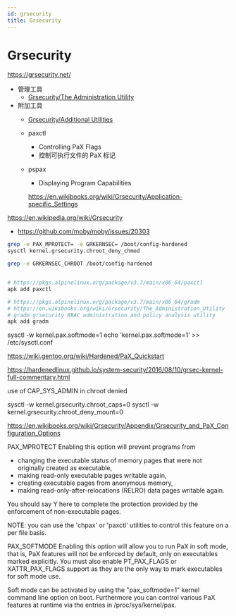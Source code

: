 ```yaml
---
id: grsecurity
title: Grsecurity
---
```


# Grsecurity

https://grsecurity.net/

* 管理工具
  * [Grsecurity/The Administration Utility](https://en.wikibooks.org/wiki/Grsecurity/The_Administration_Utility)
* 附加工具
  * [Grsecurity/Additional Utilities](https://en.wikibooks.org/wiki/Grsecurity/Additional_Utilities)
  * paxctl
    * Controlling PaX Flags
    * 控制可执行文件的 PaX 标记
  * pspax
    * Displaying Program Capabilities

    https://en.wikibooks.org/wiki/Grsecurity/Application-specific_Settings

https://en.wikipedia.org/wiki/Grsecurity

* https://github.com/moby/moby/issues/20303

```bash
grep -e PAX_MPROTECT= -e GRKERNSEC= /boot/config-hardened
sysctl kernel.grsecurity.chroot_deny_chmod

grep -e GRKERNSEC_CHROOT /boot/config-hardened


# https://pkgs.alpinelinux.org/package/v3.7/main/x86_64/paxctl
apk add paxctl

# https://pkgs.alpinelinux.org/package/v3.7/main/x86_64/gradm
# https://en.wikibooks.org/wiki/Grsecurity/The_Administration_Utility
# gradm grsecurity RBAC administration and policy analysis utility
apk add gradm
```

sysctl -w kernel.pax.softmode=1
echo 'kernel.pax.softmode=1' >> /etc/sysctl.conf

https://wiki.gentoo.org/wiki/Hardened/PaX_Quickstart

https://hardenedlinux.github.io/system-security/2016/08/10/grsec-kernel-full-commentary.html

use of CAP_SYS_ADMIN in chroot denied

sysctl -w kernel.grsecurity.chroot_caps=0
sysctl -w kernel.grsecurity.chroot_deny_mount=0


https://en.wikibooks.org/wiki/Grsecurity/Appendix/Grsecurity_and_PaX_Configuration_Options

PAX_MPROTECT
Enabling this option will prevent programs from
 - changing the executable status of memory pages that were
   not originally created as executable,
 - making read-only executable pages writable again,
 - creating executable pages from anonymous memory,
 - making read-only-after-relocations (RELRO) data pages writable again.

You should say Y here to complete the protection provided by
the enforcement of non-executable pages.

NOTE: you can use the 'chpax' or 'paxctl' utilities to control
this feature on a per file basis.


PAX_SOFTMODE
Enabling this option will allow you to run PaX in soft mode, that
is, PaX features will not be enforced by default, only on executables
marked explicitly.  You must also enable PT_PAX_FLAGS or XATTR_PAX_FLAGS
support as they are the only way to mark executables for soft mode use.

Soft mode can be activated by using the "pax_softmode=1" kernel command
line option on boot.  Furthermore you can control various PaX features
at runtime via the entries in /proc/sys/kernel/pax.



